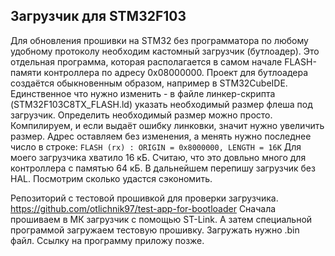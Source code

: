 ## Загрузчик для STM32F103
Для обновления прошивки на STM32 без программатора по любому удобному протоколу необходим кастомный загрузчик (бутлоадер). 
Это отдельная программа, которая располагается в самом начале FLASH-памяти контроллера по адресу 0x08000000. 
Проект для бутлоадера создаётся обыкновенным образом, например в STM32CubeIDE. 
Единственное что нужно изменить - в файле линкер-скрипта (STM32F103C8TX_FLASH.ld) указать необходимый размер флеша под загрузчик. 
Определить необходимый размер можно просто. Компилируем, и если выдаёт ошибку линковки, значит нужно увеличить размер. 
Адрес оставляем без изменения, а менять нужно последнее число в строке:
`FLASH (rx) : ORIGIN = 0x8000000, LENGTH = 16K` 
Для моего загрузчика хватило 16 кБ. Считаю, что это довльно много для контроллера с памятью 64 кБ. В дальнейшем перепишу загрузчик без HAL.
Посмотрим сколько удастся сэкономить.

Репозиторий с тестовой прошивкой для проверки загрузчика.
https://github.com/otlichnik97/test-app-for-bootloader
Сначала прошиваем в МК загрузчик с помощью ST-Link. А затем специальной программой загружаем тестовую прошивку. Загружать нужно .bin файл.
Ссылку на программу приложу позже.
